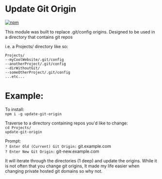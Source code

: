 Update Git Origin
========================

[![npm](https://img.shields.io/npm/dt/update-git-origin.svg?style=flat-square&label=npm%20downloads)](https://www.npmjs.com/package/update-git-origin)


This module was built to replace .git/config origins. Designed to be used in a directory that contains git repos 

i.e. a Projects/ directory like so:
```
Projects/
--myCoolWebsite/.git/config
--anotherProject/.git/config
--dirWithoutGit/
--someOtherProject/.git/config
...etc...
```
Example:
=========

To install:  
`npm i -g update-git-origin`

Traverse to a directory containing repos you'd like to change:  
`cd Projects/`   
`update-git-origin`

Prompt:   
`? Enter Old (Current) Git Origin:` git.example.com   
`? Enter New Git Origin:` git-new.example.com   
   
It will iterate through the directories (1 deep) and update the origins. While it is not often that you change git origins, It made my life easier when changing private hosted git domains so why not.
